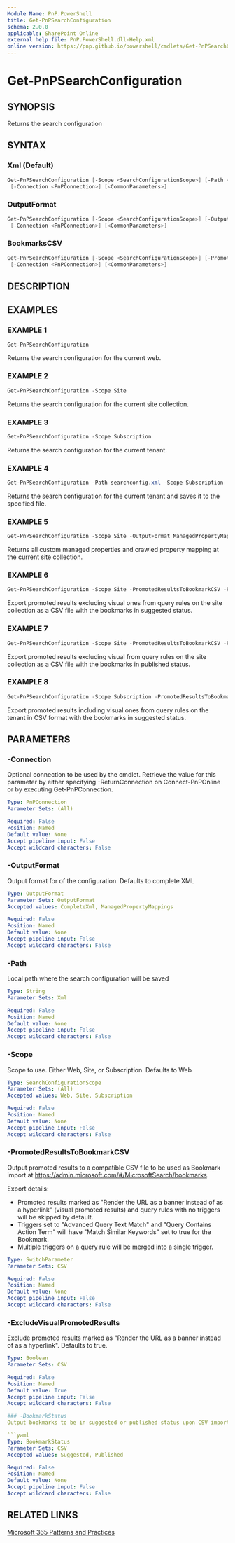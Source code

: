 ```yaml
---
Module Name: PnP.PowerShell
title: Get-PnPSearchConfiguration
schema: 2.0.0
applicable: SharePoint Online
external help file: PnP.PowerShell.dll-Help.xml
online version: https://pnp.github.io/powershell/cmdlets/Get-PnPSearchConfiguration.html
---
```

 
# Get-PnPSearchConfiguration

## SYNOPSIS
Returns the search configuration

## SYNTAX

### Xml (Default)
```powershell
Get-PnPSearchConfiguration [-Scope <SearchConfigurationScope>] [-Path <String>] 
 [-Connection <PnPConnection>] [<CommonParameters>]
```

### OutputFormat
```powershell
Get-PnPSearchConfiguration [-Scope <SearchConfigurationScope>] [-OutputFormat <OutputFormat>]
 [-Connection <PnPConnection>] [<CommonParameters>]
```

### BookmarksCSV
```powershell
Get-PnPSearchConfiguration [-Scope <SearchConfigurationScope>] [-PromotedResultsToBookmarkCSV] [-ExcludeVisualPromotedResults <Boolean>] [-BookmarkStatus <BookmarkStatus>] [-Path <String>]
 [-Connection <PnPConnection>] [<CommonParameters>]
```


## DESCRIPTION

## EXAMPLES

### EXAMPLE 1
```powershell
Get-PnPSearchConfiguration
```

Returns the search configuration for the current web.

### EXAMPLE 2
```powershell
Get-PnPSearchConfiguration -Scope Site
```

Returns the search configuration for the current site collection.

### EXAMPLE 3
```powershell
Get-PnPSearchConfiguration -Scope Subscription
```

Returns the search configuration for the current tenant.

### EXAMPLE 4
```powershell
Get-PnPSearchConfiguration -Path searchconfig.xml -Scope Subscription
```

Returns the search configuration for the current tenant and saves it to the specified file.

### EXAMPLE 5
```powershell
Get-PnPSearchConfiguration -Scope Site -OutputFormat ManagedPropertyMappings
```

Returns all custom managed properties and crawled property mapping at the current site collection.

### EXAMPLE 6
```powershell
Get-PnPSearchConfiguration -Scope Site -PromotedResultsToBookmarkCSV -Path bookmarks.csv
```

Export promoted results excluding visual ones from query rules on the site collection as a CSV file with the bookmarks in suggested status.

### EXAMPLE 7
```powershell
Get-PnPSearchConfiguration -Scope Site -PromotedResultsToBookmarkCSV -Path bookmarks.csv -BookmarkStatus Published
```

Export promoted results excluding visual from query rules on the site collection as a CSV file with the bookmarks in published status.

### EXAMPLE 8
```powershell
Get-PnPSearchConfiguration -Scope Subscription -PromotedResultsToBookmarkCSV -ExcludeVisualPromotedResults $false
```

Export promoted results including visual ones from query rules on the tenant in CSV format with the bookmarks in suggested status.

## PARAMETERS

### -Connection
Optional connection to be used by the cmdlet. Retrieve the value for this parameter by either specifying -ReturnConnection on Connect-PnPOnline or by executing Get-PnPConnection.

```yaml
Type: PnPConnection
Parameter Sets: (All)

Required: False
Position: Named
Default value: None
Accept pipeline input: False
Accept wildcard characters: False
```

### -OutputFormat
Output format for of the configuration. Defaults to complete XML

```yaml
Type: OutputFormat
Parameter Sets: OutputFormat
Accepted values: CompleteXml, ManagedPropertyMappings

Required: False
Position: Named
Default value: None
Accept pipeline input: False
Accept wildcard characters: False
```

### -Path
Local path where the search configuration will be saved

```yaml
Type: String
Parameter Sets: Xml

Required: False
Position: Named
Default value: None
Accept pipeline input: False
Accept wildcard characters: False
```

### -Scope
Scope to use. Either Web, Site, or Subscription. Defaults to Web

```yaml
Type: SearchConfigurationScope
Parameter Sets: (All)
Accepted values: Web, Site, Subscription

Required: False
Position: Named
Default value: None
Accept pipeline input: False
Accept wildcard characters: False
```

### -PromotedResultsToBookmarkCSV
Output promoted results to a compatible CSV file to be used as Bookmark import at https://admin.microsoft.com/#/MicrosoftSearch/bookmarks.

Export details:

* Promoted results marked as "Render the URL as a banner instead of as a hyperlink" (visual promoted results) and query rules with no triggers will be skipped by default.
* Triggers set to "Advanced Query Text Match" and "Query Contains Action Term" will have "Match Similar Keywords" set to true for the Bookmark.
* Multiple triggers on a query rule will be merged into a single trigger.

```yaml
Type: SwitchParameter
Parameter Sets: CSV

Required: False
Position: Named
Default value: None
Accept pipeline input: False
Accept wildcard characters: False
```

### -ExcludeVisualPromotedResults
Exclude promoted results marked as "Render the URL as a banner instead of as a hyperlink". Defaults to true.

```yaml
Type: Boolean
Parameter Sets: CSV

Required: False
Position: Named
Default value: True
Accept pipeline input: False
Accept wildcard characters: False

### -BookmarkStatus
Output bookmarks to be in suggested or published status upon CSV import. Defaults to suggested status.

```yaml
Type: BookmarkStatus
Parameter Sets: CSV
Accepted values: Suggested, Published

Required: False
Position: Named
Default value: None
Accept pipeline input: False
Accept wildcard characters: False
```

## RELATED LINKS

[Microsoft 365 Patterns and Practices](https://aka.ms/m365pnp)

